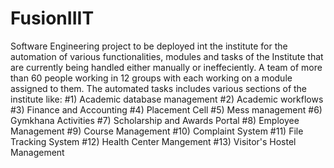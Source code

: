 # FusionIIIT  
Software Engineering project to be deployed int the institute for the automation of various functionalities, modules and tasks of the Institute that are currently being handled either manually or ineffeciently.
A team of more than 60 people working in 12 groups with each working on a module assigned to them.
The automated tasks includes various sections of the institute like:
    #1) Academic database management
    #2) Academic workflows
    #3) Finance and Accounting
    #4) Placement Cell
    #5) Mess management
    #6) Gymkhana Activities
    #7) Scholarship and Awards Portal
    #8) Employee Management
    #9) Course Management
    #10) Complaint System
    #11) File Tracking System
    #12) Health Center Mangement
    #13) Visitor's Hostel Management
